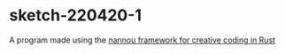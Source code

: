 # sketch-220420-1
A program made using the [nannou framework for creative coding in Rust](https://nannou.cc)

